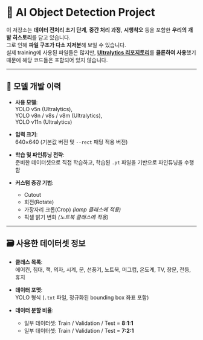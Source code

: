 # 🧠 AI Object Detection Project

이 저장소는 **데이터 전처리 초기 단계**, **중간 처리 과정**, **시행착오** 등을 포함한 **우리의 개발 히스토리**를 담고 있습니다.  
그로 인해 **파일 구조가 다소 지저분**해 보일 수 있습니다.  
실제 training에 사용된 파일들은 많지만, [**Ultralytics 리포지토리**](https://github.com/ultralytics/ultralytics)를 **클론하여 사용**했기 때문에 해당 코드들은 포함되어 있지 않습니다.

---

## 🧠 모델 개발 이력

- **사용 모델**:  
  YOLO v5n (Ultralytics),  
  YOLO v8n / v8s / v8m (Ultralytics),  
  YOLO v11n (Ultralytics)

- **입력 크기**:  
  640×640 (기본값 버전 및 `--rect` 패딩 적용 버전)

- **학습 및 파인튜닝 전략**:  
  준비한 데이터셋으로 직접 학습하고, 학습된 `.pt` 파일을 기반으로 파인튜닝을 수행함

- **커스텀 증강 기법**:  
  - Cutout  
  - 회전(Rotate)  
  - 가장자리 크롭(Crop) *(lamp 클래스에 적용)*  
  - 픽셀 밝기 변화 *(노트북 클래스에 적용)*

---

## 🗃️ 사용한 데이터셋 정보

- **클래스 목록**:  
  에어컨, 침대, 책, 의자, 시계, 문, 선풍기, 노트북, 머그컵, 온도계, TV, 창문, 전등, 휴지

- **데이터 포맷**:  
  YOLO 형식 (`.txt` 파일, 정규화된 bounding box 좌표 포함)

- **데이터 분할 비율**:  
  - 일부 데이터셋: Train / Validation / Test = **8:1:1**  
  - 일부 데이터셋: Train / Validation / Test = **7:2:1**


